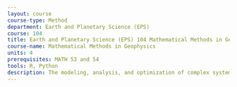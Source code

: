 ```yaml
---
layout: course 
course-type: Method
department: Earth and Planetary Science (EPS)
course: 104
title: Earth and Planetary Science (EPS) 104 Mathematical Methods in Geophysics
course-name: Mathematical Methods in Geophysics
units: 4
prerequisites: MATH 53 and 54
tools: R, Python
description: The modeling, analysis, and optimization of complex systems requires a range of algorithms and design software. This course reviews the fundamental techniques underlying the design methodology for complex systems, using integrated circuit design as example. Topics include design flows, discrete and continuous models and algorithms, and strategies for implementing algorithms efficiently and correctly in software. Laboratory assignments and a class project will expose students to state-of-the-art tools.
---
```

